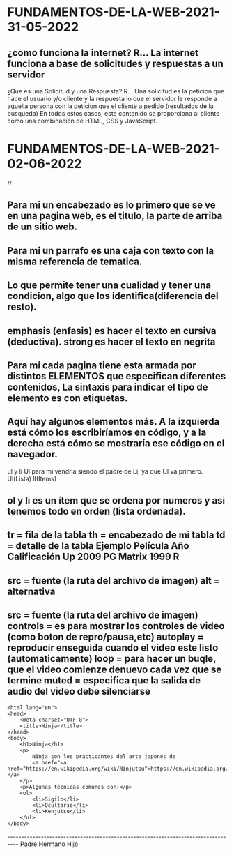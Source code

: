# FUNDAMENTOS-DE-LA-WEB-2021- 31-05-2022
¿como funciona la internet?
R... La internet funciona a base de solicitudes y respuestas a un servidor
----------------------------------------------------------------------------------
¿Que es una Solicitud y una Respuesta?
R... Una solicitud es la peticion que hace el usuario y/o cliente y la respuesta lo que el servidor le responde a aquella persona con la peticion que el cliente a pedido (resultados de la busqueda) En todos estos casos, este contenido se proporciona al cliente como una combinación de HTML, CSS y JavaScript.
# FUNDAMENTOS-DE-LA-WEB-2021- 02-06-2022
// 
<!--Encabezados.html-->
Para mi un encabezado es lo primero que se ve en una pagina web, es el titulo, la parte de arriba de un sitio web.
----------------------------------------------------------------------------------
<!--Parrafos.html-->
Para mi un parrafo es una caja con texto con la misma referencia de tematica.
----------------------------------------------------------------------------------
<!--Vinculos.html-->
Lo que permite tener una cualidad y tener una condicion, algo que los identifica(diferencia del resto).
----------------------------------------------------------------------------------
<!--emphasis-strong.html-->
emphasis (enfasis) es hacer el texto en cursiva (deductiva).
strong es hacer el texto en negrita
----------------------------------------------------------------------------------
<!--sintaxis-->
Para mi cada pagina tiene esta armada por distintos ELEMENTOS que especifican diferentes contenidos, La sintaxis para indicar el tipo de elemento es con etiquetas.
----------------------------------------------------------------------------------
<!--listasytabla.html-->
Aquí hay algunos elementos más. A la izquierda está cómo los escribiríamos en código, y a la derecha está cómo se mostraría ese código en el navegador.
----------------------------------------------------------------------------------
<!--lista-desordenadas.html-->
ul y li
Ul para mi vendria siendo el padre de Li, ya que Ul va primero.
Ul(Lista)
lI(Items)
<!--listas-ordenadas.html-->
ol y li
es un item que se ordena por numeros y asi tenemos todo en orden (lista ordenada).
----------------------------------------------------------------------------------
<!--tablas-->
tr = fila de la tabla
th = encabezado de mi tabla
td = detalle de la tabla
Ejemplo
Película	Año	    Calificación
Up	        2009	   PG
Matrix	    1999	   R
----------------------------------------------------------------------------------
<!--imagenes-->
src = fuente (la ruta del archivo de imagen)
alt = alternativa
----------------------------------------------------------------------------------
<!--videos-->
src = fuente (la ruta del archivo de imagen)
controls = es para mostrar los controles de video (como boton de repro/pausa,etc)
autoplay = reproducir enseguida cuando el video este listo (automaticamente)
loop = para hacer un buqle, que el video comienze denuevo cada vez que se termine 
muted = especifica que la salida de audio del video debe silenciarse
----------------------------------------------------------------------------------
<!--quiz-elemental.html-->
<!DOCTYPE html>  
    <html lang="en">
    <head>
        <meta charset="UTF-8">
        <title>Ninja</title>
    </head>
    <body>
        <h1>Ninja</h1>
        <p>
            Ninja son los practicantes del arte japonés de 
            <a href="<a href="https://en.wikipedia.org/wiki/Ninjutsu">https://en.wikipedia.org/wiki/Ninjutsu</a>">ninjutsu.</a>
        </p>
        <p>Algunas técnicas comunes son:</p>
        <ul>
            <li>Sigilo</li>
            <li>Ocultarse</li>
            <li>Kenjutsu</li>
        </ul>
    </body>
</html>
----------------------------------------------------------------------------------
<!--PCS-->
Padre
Hermano
Hijo



